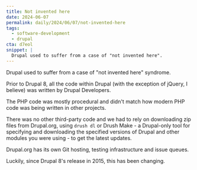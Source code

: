 ```yaml
---
title: Not invented here
date: 2024-06-07
permalink: daily/2024/06/07/not-invented-here
tags:
  - software-development
  - drupal
cta: d7eol
snippet: |
  Drupal used to suffer from a case of "not invented here".
---
```


Drupal used to suffer from a case of "not invented here" syndrome.

Prior to Drupal 8, all the code within Drupal (with the exception of jQuery, I believe) was written by Drupal Developers.

The PHP code was mostly procedural and didn't match how modern PHP code was being written in other projects.

There was no other third-party code and we had to rely on downloading zip files from Drupal.org, using `drush dl` or Drush Make - a Drupal-only tool for specifying and downloading the specified versions of Drupal and other modules you were using - to get the latest updates.

Drupal.org has its own Git hosting, testing infrastructure and issue queues.

Luckily, since Drupal 8's release in 2015, this has been changing.
